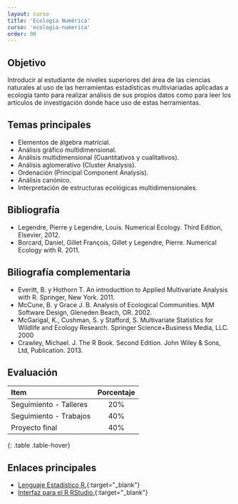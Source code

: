```yaml
---
layout: curso
title: 'Ecología Numérica'
curso: 'ecologia-numerica'
order: 00
---
```



## Objetivo

Introducir al estudiante de niveles superiores del área de las ciencias naturales
al uso de las herramientas estadísticas multiviariadas aplicadas a ecología
tanto para realizar análisis de sus propios datos como para
leer los artículos de investigación donde hace uso de estas herramientas.

## Temas principales

 - Elementos de álgebra matricial.
 - Análisis gráfico multidimensional.
 - Análisis multidimensional (Cuantitativos y cualitativos).
 - Análisis aglomerativo (Cluster Analysis).
 - Ordenación (Principal Component Analysis).
 - Análisis canónico.
 - Interpretación de estructuras ecológicas multidimensionales.

## Bibliografía
 - Legendre, Pierre y Legendre, Louis. Numerical Ecology. Third Edition, Elsevier, 2012.
 - Borcard, Daniel, Gillet François, Gillet y Legendre, Pierre. Numerical Ecology with R. 2011.

## Biliografía complementaria

 - Everitt, B. y Hothorn T. An introducttion to Applied Multivariate Analysis with R. Springer, New York. 2011.
 - McCune, B. y Grace J. B. Analysis of Ecological Communities. MjM Software Design, Gleneden Beach, OR. 2002.
 - McGarigal, K., Cushman, S. y Stafford, S. Multivariate Statistics for Wildlife and Ecology Research. Springer Science+Business Media, LLC. 2000
 - Crawley, Michael. J. The R Book. Second Edition. John Wiley \& Sons, Ltd, Publication. 2013. 

## Evaluación

| Item                   | Porcentaje |
|:-----------------------|:----------:|
| Seguimiento - Talleres |        20% |
| Seguimiento - Trabajos |        40% |
| Proyecto final         |        40% |
{: .table .table-hover}

## Enlaces principales

* [Lenguaje Estadístico R.](http://cran.r-project.org/bin/windows/base/){:target="_blank"}
* [Interfaz para el R RStudio.](http://www.rstudio.com/products/rstudio/download/){:target="_blank"}





